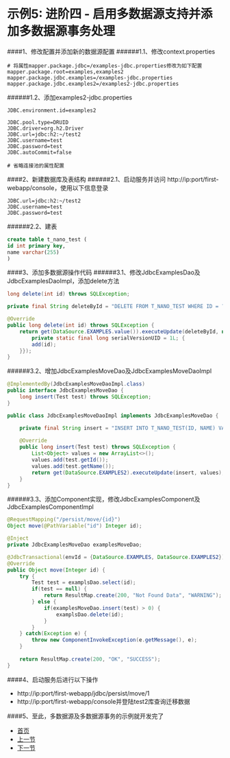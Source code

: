 示例5: 进阶四 - 启用多数据源支持并添加多数据源事务处理
====

####1、修改配置并添加新的数据源配置
######1.1、修改context.properties
```properties
# 将属性mapper.package.jdbc=/examples-jdbc.properties修改为如下配置
mapper.package.root=examples,examples2
mapper.package.jdbc.examples=/examples-jdbc.properties
mapper.package.jdbc.examples2=/examples2-jdbc.properties
```
######1.2、添加examples2-jdbc.properties
```properties
JDBC.environment.id=examples2

JDBC.pool.type=DRUID
JDBC.driver=org.h2.Driver
JDBC.url=jdbc:h2:~/test2
JDBC.username=test
JDBC.password=test
JDBC.autoCommit=false

# 省略连接池的属性配置
```

####2、新建数据库及表结构
######2.1、启动服务并访问 http://ip:port/first-webapp/console，使用以下信息登录
```properties
JDBC.url=jdbc:h2:~/test2
JDBC.username=test
JDBC.password=test
```
######2.2、建表
```sql
create table t_nano_test (
id int primary key,
name varchar(255)
)
```

####3、添加多数据源操作代码
######3.1、修改JdbcExamplesDao及JdbcExamplesDaoImpl，添加delete方法
```java
long delete(int id) throws SQLException;
```
```java
private final String deleteById = "DELETE FROM T_NANO_TEST WHERE ID = ? ";

@Override
public long delete(int id) throws SQLException {
	return get(DataSource.EXAMPLES.value()).executeUpdate(deleteById, new ArrayList<Object>() {
		private static final long serialVersionUID = 1L; { 
		add(id); 
	}});
}
```
######3.2、增加JdbcExamplesMoveDao及JdbcExamplesMoveDaoImpl
```java
@ImplementedBy(JdbcExamplesMoveDaoImpl.class)
public interface JdbcExamplesMoveDao { 
	long insert(Test test) throws SQLException;
}
```
```java
public class JdbcExamplesMoveDaoImpl implements JdbcExamplesMoveDao {

	private final String insert = "INSERT INTO T_NANO_TEST(ID, NAME) VALUES (?, ?) ";
	
	@Override
	public long insert(Test test) throws SQLException {
		List<Object> values = new ArrayList<>();
		values.add(test.getId());
		values.add(test.getName());
		return get(DataSource.EXAMPLES2).executeUpdate(insert, values);
	}
}
```
######3.3、添加Component实现，修改JdbcExamplesComponent及JdbcExamplesComponentImpl
```java
@RequestMapping("/persist/move/{id}")
Object move(@PathVariable("id") Integer id);
```
```java
@Inject
private JdbcExamplesMoveDao examplesMoveDao;

@JdbcTransactional(envId = {DataSource.EXAMPLES, DataSource.EXAMPLES2})
@Override
public Object move(Integer id) {
	try {
		Test test = examplsDao.select(id);
		if(test == null) {
			return ResultMap.create(200, "Not Found Data", "WARNING");
		} else {
			if(examplesMoveDao.insert(test) > 0) {
				examplsDao.delete(id);
			}
		}
	} catch(Exception e) {
		throw new ComponentInvokeException(e.getMessage(), e);
	}
	
	return ResultMap.create(200, "OK", "SUCCESS");
}
```

####4、启动服务后进行以下操作
* http://ip:port/first-webapp/jdbc/persist/move/1
* http://ip:port/first-webapp/console并登陆test2库查询迁移数据

####5、至此，多数据源及多数据源事务的示例就开发完了

- [首页](https://github.com/nano-projects/nano-framework/blob/master/README.md)
- [上一节](examples-03.md)
- [下一节](examples-05.md)

